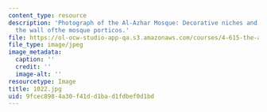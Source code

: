 ```yaml
---
content_type: resource
description: 'Photograph of the Al-Azhar Mosque: Decorative niches and roundels on
  the wall ofthe mosque porticos.'
file: https://ol-ocw-studio-app-qa.s3.amazonaws.com/courses/4-615-the-architecture-of-cairo-spring-2002/9fcec8984a30f41dd1bad1fdbef0d1bd_1022.jpg
file_type: image/jpeg
image_metadata:
  caption: ''
  credit: ''
  image-alt: ''
resourcetype: Image
title: 1022.jpg
uid: 9fcec898-4a30-f41d-d1ba-d1fdbef0d1bd
---
```

